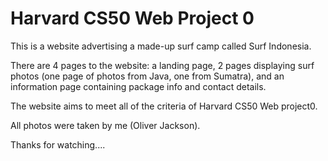 # Harvard CS50 Web Project 0

This is a website advertising a made-up surf camp called Surf Indonesia.

There are 4 pages to the website: a landing page, 2 pages displaying surf photos (one page of photos from Java, one from Sumatra), and an information page containing package info and contact details.

The website aims to meet all of the criteria of Harvard CS50 Web project0.

All photos were taken by me (Oliver Jackson).



Thanks for watching....